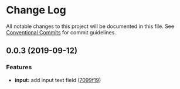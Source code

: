 # Change Log

All notable changes to this project will be documented in this file.
See [Conventional Commits](https://conventionalcommits.org) for commit guidelines.

## 0.0.3 (2019-09-12)


### Features

* **input:** add input text field ([7099f19](https://github.com/synerise/ds/commit/7099f19))
